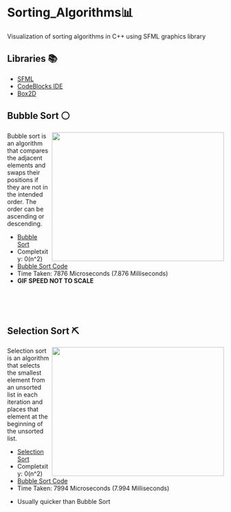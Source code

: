 # Sorting_Algorithms📊
Visualization of sorting algorithms in C++ using SFML graphics library

## Libraries 📚
* [SFML](https://www.sfml-dev.org/)
* [CodeBlocks IDE](http://www.codeblocks.org/)
* [Box2D](https://box2d.org/)

## Bubble Sort ⚪
<img width="400" height="300" align='Right' src="https://github.com/Raziz1/Sorting_Algorithms/blob/main/gif/Bubble_Sort_GIF.gif? raw=true">
Bubble sort is an algorithm that compares the adjacent elements and swaps their positions if they are not in the intended order. The order can be ascending or descending.

  * [Bubble Sort](https://www.programiz.com/dsa/bubble-sort)
  * Completxity: 0(n^2)
  * [Bubble Sort Code](https://github.com/Raziz1/Sorting_Algorithms/blob/main/code/main.cpp)
  * Time Taken: 7876 Microseconds (7.876 Milliseconds)
  * **GIF SPEED NOT TO SCALE**
  </br>
  </br>
  </br>

## Selection Sort ⛏
<img width="400" height="300" align='Right' src="https://github.com/Raziz1/Sorting_Algorithms/blob/main/gif/Selection_Sort_GIF.gif? raw=true">

Selection sort is an algorithm that selects the smallest element from an unsorted list in each iteration and places that element at the beginning of the unsorted list.

* [Selection Sort](https://www.programiz.com/dsa/selection-sort)
* Completxity: 0(n^2)
* [Bubble Sort Code](https://github.com/Raziz1/Sorting_Algorithms/blob/main/code/main.cpp)
* Time Taken: 7994 Microseconds (7.994 Milliseconds)
 - Usually quicker than Bubble Sort
